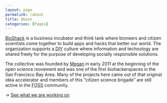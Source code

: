 ```yaml
---
layout: page
permalink: /about
title: About
categories: [Pages]
---
```

<a href="{{ site.baseurl }}">BioShack</a> is a business incubator and think tank where bioneers and citizen scientists come together to build apps and hacks that better our world. The organization supports a <abbr title="Do It Yourself">DIY</abbr> culture where information and technology are shared freely for the purpose of developing socially responsible solutions.

The collective was founded by <a href="https://megdna.github.io" target="_blank">Megan</a> in early 2011 at the beginning of the open science movement and was one of the first biohackerspaces in the San Francisco Bay Area. Many of the projects here came out of that original idea accelerator and members of this “citizen science brigade” are still active in the <abbr title="Free Open Source Software">FOSS</abbr> community.

<nav>→ <a href="{{ site.baseurl }}/posts">See what we are working on</a></nav>